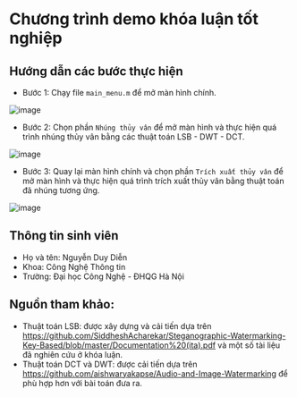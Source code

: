 # Chương trình demo khóa luận tốt nghiệp

## Hướng dẫn các bước thực hiện
- Bước 1: Chạy file `main_menu.m` để mở màn hình chính.

![image](https://user-images.githubusercontent.com/38159404/120072436-1e52e380-c0be-11eb-8500-ccb33c793ddd.png)

- Bước 2: Chọn phần `Nhúng thủy vân` để mở màn hình và thực hiện quá trình nhúng thủy vân bằng các thuật toán LSB - DWT - DCT.

![image](https://user-images.githubusercontent.com/38159404/120019698-f5294900-c012-11eb-9a1e-6996d9d897ed.png)

- Bước 3: Quay lại màn hình chính và chọn phần `Trích xuất thủy vân` để mở màn hình và thực hiện quá trình trích xuất thủy vân bằng thuật toán đã nhúng tương ứng.

![image](https://user-images.githubusercontent.com/38159404/120019750-040ffb80-c013-11eb-949f-c7a06d240fca.png)

## Thông tin sinh viên
- Họ và tên: Nguyễn Duy Diễn
- Khoa: Công Nghệ Thông tin
- Trường: Đại học Công Nghệ - ĐHQG Hà Nội

## Nguồn tham khảo:
- Thuật toán LSB: được xây dựng và cải tiến dựa trên https://github.com/SiddheshAcharekar/Steganographic-Watermarking-Key-Based/blob/master/Documentation%20(ita).pdf và một số tài liệu đã nghiên cứu ở khóa luận.
- Thuật toán DCT và DWT: được cải tiến dựa trên https://github.com/aishwaryakapse/Audio-and-Image-Watermarking để phù hợp hơn với bài toán đưa ra.
